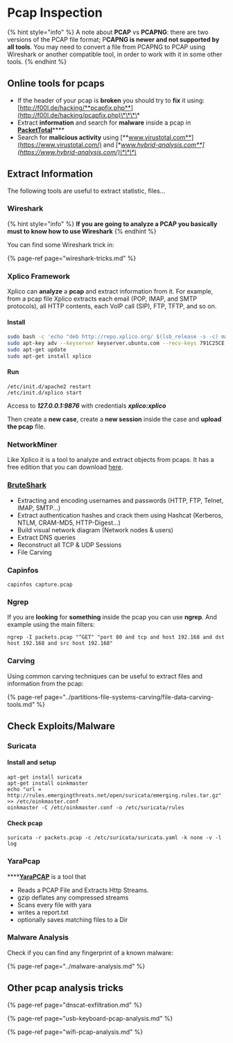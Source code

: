 # Pcap Inspection

{% hint style="info" %}
A note about **PCAP** vs **PCAPNG**: there are two versions of the PCAP file format; P**CAPNG is newer and not supported by all tools**. You may need to convert a file from PCAPNG to PCAP using Wireshark or another compatible tool, in order to work with it in some other tools.
{% endhint %}

## Online tools for pcaps

* If the header of your pcap is **broken** you should try to **fix** it using: [http://f00l.de/hacking/**pcapfix.php**](http://f00l.de/hacking/pcapfix.php)\*\*\*\*
* Extract **information** and search for **malware** inside a pcap in [**PacketTotal**](https://packettotal.com/)\*\*\*\*
* Search for **malicious activity** using [**www.virustotal.com**](https://www.virustotal.com/) and [**www.hybrid-analysis.com**](https://www.hybrid-analysis.com/)\*\*\*\*

## Extract Information

The following tools are useful to extract statistic, files...

### Wireshark

{% hint style="info" %}
**If you are going to analyze a PCAP you basically must to know how to use Wireshark**
{% endhint %}

You can find some Wireshark trick in:

{% page-ref page="wireshark-tricks.md" %}

### Xplico Framework

Xplico can **analyze** a **pcap** and extract information from it. For example, from a pcap file Xplico extracts each email \(POP, IMAP, and SMTP protocols\), all HTTP contents, each VoIP call \(SIP\), FTP, TFTP, and so on.

#### Install

```bash
sudo bash -c 'echo "deb http://repo.xplico.org/ $(lsb_release -s -c) main" /etc/apt/sources.list'
sudo apt-key adv --keyserver keyserver.ubuntu.com --recv-keys 791C25CE
sudo apt-get update
sudo apt-get install xplico
```

#### Run

```text
/etc/init.d/apache2 restart
/etc/init.d/xplico start
```

Access to _**127.0.0.1:9876**_ with credentials _**xplico:xplico**_

Then create a **new case**, create a **new session** inside the case and **upload the pcap** file.

### NetworkMiner

Like Xplico it is a tool to analyze and extract objects from pcaps. It has a free edition that you can download [here](https://www.netresec.com/?page=NetworkMiner).

### [BruteShark](https://github.com/odedshimon/BruteShark)

* Extracting and encoding usernames and passwords \(HTTP, FTP, Telnet, IMAP, SMTP...\)
* Extract authentication hashes and crack them using Hashcat \(Kerberos, NTLM, CRAM-MD5, HTTP-Digest...\)
* Build visual network diagram \(Network nodes & users\)
* Extract DNS queries
* Reconstruct all TCP & UDP Sessions
* File Carving

### Capinfos

```text
capinfos capture.pcap
```

### Ngrep

If you are **looking** for **something** inside the pcap you can use **ngrep**. And example using the main filters:

```text
ngrep -I packets.pcap "^GET" "port 80 and tcp and host 192.168 and dst host 192.168 and src host 192.168"
```

### Carving

Using common carving techniques can be useful to extract files and information from the pcap:

{% page-ref page="../partitions-file-systems-carving/file-data-carving-tools.md" %}

## Check Exploits/Malware

### Suricata

#### Install and setup

```text
apt-get install suricata
apt-get install oinkmaster
echo "url = http://rules.emergingthreats.net/open/suricata/emerging.rules.tar.gz" >> /etc/oinkmaster.conf
oinkmaster -C /etc/oinkmaster.conf -o /etc/suricata/rules
```

#### Check pcap

```text
suricata -r packets.pcap -c /etc/suricata/suricata.yaml -k none -v -l log
```

### YaraPcap

\*\*\*\*[**YaraPCAP**](https://github.com/kevthehermit/YaraPcap) is a tool that 

* Reads a PCAP File and Extracts Http Streams.
* gzip deflates any compressed streams
* Scans every file with yara
* writes a report.txt
* optionally saves matching files to a Dir

### Malware Analysis

Check if you can find any fingerprint of a known malware:

{% page-ref page="../malware-analysis.md" %}

## Other pcap analysis tricks

{% page-ref page="dnscat-exfiltration.md" %}

{% page-ref page="usb-keyboard-pcap-analysis.md" %}

{% page-ref page="wifi-pcap-analysis.md" %}

